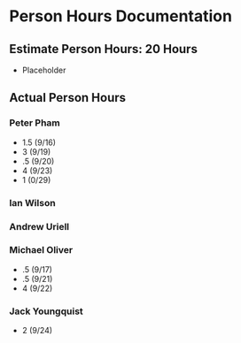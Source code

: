# Person Hours Documentation

## Estimate Person Hours: 20 Hours

- Placeholder

## Actual Person Hours

### Peter Pham

- 1.5 (9/16)
- 3 (9/19)
- .5 (9/20)
- 4 (9/23)
- 1 (0/29)

### Ian Wilson

### Andrew Uriell

### Michael Oliver

- .5 (9/17)
- .5 (9/21)
- 4 (9/22)

### Jack Youngquist
- 2 (9/24)